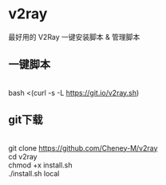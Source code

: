 # v2ray
最好用的 V2Ray 一键安装脚本 &amp; 管理脚本

## 一键脚本
  <br>bash <(curl -s -L https://git.io/v2ray.sh)<br>

## git下载
  <br>git clone https://github.com/Cheney-M/v2ray
  <br>cd v2ray
  <br>chmod +x install.sh
  <br>./install.sh local
